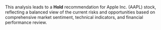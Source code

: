 This analysis leads to a **Hold** recommendation for Apple Inc. (AAPL) stock, reflecting a balanced view of the current risks and opportunities based on comprehensive market sentiment, technical indicators, and financial performance review.